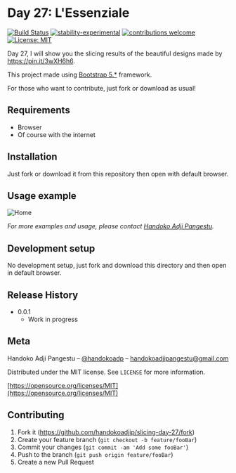 # Day 27: L'Essenziale

[![Build Status](https://travis-ci.org/dwyl/esta.svg?branch=master)](https://github.com/handokoadjip/slicing-day-27)
[![stability-experimental](https://img.shields.io/badge/stability-experimental-orange.svg)](https://github.com/handokoadjip/slicing-day-27)
[![contributions welcome](https://img.shields.io/badge/contributions-welcome-brightgreen.svg?style=flat)](https://github.com/handokoadjip/slicing-day-27/fork)
[![License: MIT](https://img.shields.io/badge/License-MIT-yellow.svg)](https://opensource.org/licenses/MIT)

Day 27, I will show you the slicing results of the beautiful designs made by https://pin.it/3wXH6h6.

This project made using [Bootstrap 5.\*](https://getbootstrap.com/docs/5.1/getting-started/introduction/) framework.

For those who want to contribute, just fork or download as usual!

## Requirements

- Browser
- Of course with the internet

## Installation

Just fork or download it from this repository then open with default browser.

## Usage example

![Home](https://bebaskripsi.000webhostapp.com/slicing-day-27/home.png)

_For more examples and usage, please contact [Handoko Adji Pangestu](https://www.instagram.com/handokoadp/)._

## Development setup

No development setup, just fork and download this directory and then open in default browser.

## Release History

- 0.0.1
  - Work in progress

## Meta

Handoko Adji Pangestu – [@handokoadp](https://www.instagram.com/handokoadp/) – handokoadjipangestu@gmail.com

Distributed under the MIT license. See `LICENSE` for more information.

[https://opensource.org/licenses/MIT](https://opensource.org/licenses/MIT)

## Contributing

1. Fork it (<https://github.com/handokoadjip/slicing-day-27/fork>)
2. Create your feature branch (`git checkout -b feature/fooBar`)
3. Commit your changes (`git commit -am 'Add some fooBar'`)
4. Push to the branch (`git push origin feature/fooBar`)
5. Create a new Pull Request
